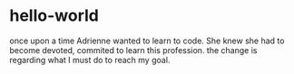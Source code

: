 # hello-world
once upon a time Adrienne wanted to learn to code. She knew she had to become devoted, commited to learn this profession.
the change is regarding what I must do to reach my goal.
